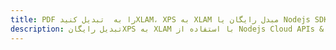 ---title: PDF را به  تبدیل کنیدXLAM، XPS به XLAM مبدل رایگان یا Nodejs SDKdescription: تبدیل رایگانXPS به XLAM با استفاده از Nodejs Cloud APIs & SDK همچنین اسناد PDF را در Cloud ایجاد، ویرایش و رندر کنید.---